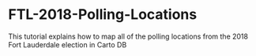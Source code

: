 # FTL-2018-Polling-Locations
This tutorial explains how to map all of the polling locations from the 2018 Fort Lauderdale election in Carto DB
